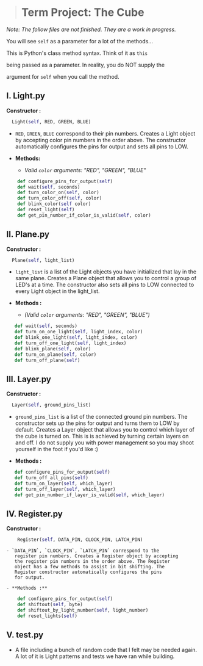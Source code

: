 ﻿


># Term Project: The Cube
*Note: The follow files are not finished. They are a work
      in progress.*

You will see `self` as a parameter for a lot of the methods...

This is Python's class method syntax. Think of it as `this`

being passed as a parameter. In reality, you do NOT supply the

argument for `self` when you call the method.

## I. Light.py
**Constructor :**
```python
  Light(self, RED, GREEN, BLUE)
```

 - `RED`, `GREEN`, `BLUE` correspond to their pin numbers.
      Creates a Light object by accepting color pin
      numbers in the order above. The constructor
      automatically configures the pins for output
      and sets all pins to LOW.

- **Methods:**
	- *Valid `color` arguments: "RED", "GREEN", "BLUE"*

```python
    def configure_pins_for_output(self)
    def wait(self, seconds)
    def turn_color_on(self, color)
    def turn_color_off(self, color)
    def blink_color(self color)
    def reset_light(self)
    def get_pin_number_if_color_is_valid(self, color)
```

## II. Plane.py
**Constructor :**
```python
  Plane(self, light_list)  
```

- `light_list` is a list of the Light objects you
      have initialized that lay in the same plane.
      Creates a Plane object that allows you to
      control a group of LED's at a time. The constructor
      also sets all pins to LOW connected to every Light
      object in the light_list.

 - **Methods :**
    - *(Valid `color` arguments: "RED", "GREEN", "BLUE")*

 ```python
    def wait(self, seconds)
    def turn_on_one_light(self, light_index, color)
    def blink_one_light(self, light_index, color)
    def turn_off_one_light(self, light_index)
    def blink_plane(self, color)
    def turn_on_plane(self, color)
    def turn_off_plane(self)
```

## III. Layer.py
 **Constructor :**
```python
  Layer(self, ground_pins_list)  
```

  - `ground_pins_list` is a list of the connected ground
      pin numbers. The constructor sets up the pins for output
      and turns them to LOW by default. Creates a Layer object
      that allows you to control which layer of the cube is turned
      on. This is is achieved by turning certain layers on and
      off. I do not supply you with power management so you
      may shoot yourself in the foot if you'd like :)

 - **Methods :**

```python
   def configure_pins_for_output(self)
   def turn_off_all_pins(self)
   def turn_on_layer(self, which_layer)
   def turn_off_layer(self, which_layer)
   def get_pin_number_if_layer_is_valid(self, which_layer)
```

## IV. Register.py
  **Constructor :**
```python
	Register(self, DATA_PIN, CLOCK_PIN, LATCH_PIN)
```

	- `DATA_PIN`, `CLOCK_PIN`, `LATCH_PIN` correspond to the
	   register pin numbers. Creates a Register object by accepting
	   the register pin numbers in the order above. The Register
	   object has a few methods to assist in bit shifting. The 
	   Register constructor automatically configures the pins 
	   for output. 
	   
	- **Methods :**

```python
	def configure_pins_for_output(self)
	def shiftout(self, byte)
	def shiftout_by_light_number(self, light_number)
	def reset_lights(self)
```

## V. test.py
  * A file including a bunch of random code that I felt
    may be needed again. A lot of it is Light patterns and
    tests we have ran while building.
